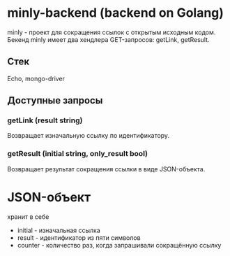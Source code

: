 # minly-backend (backend on Golang)

minly - проект для сокращения ссылок с открытым исходным кодом. Бекенд minly имеет два хендлера GET-запросов: getLink, getResult.

## Стек
Echo, mongo-driver

## Доступные запросы
### getLink (result string)

Возвращает изначальную ссылку по идентификатору.

### getResult (initial string, only_result bool)

Возвращает результат сокращения ссылки в виде JSON-объекта. 

# JSON-объект

хранит в себе
* initial - изначальная ссылка
* result - идентификатор из пяти символов
* counter - количество раз, когда запрашивали сокращённую ссылку

